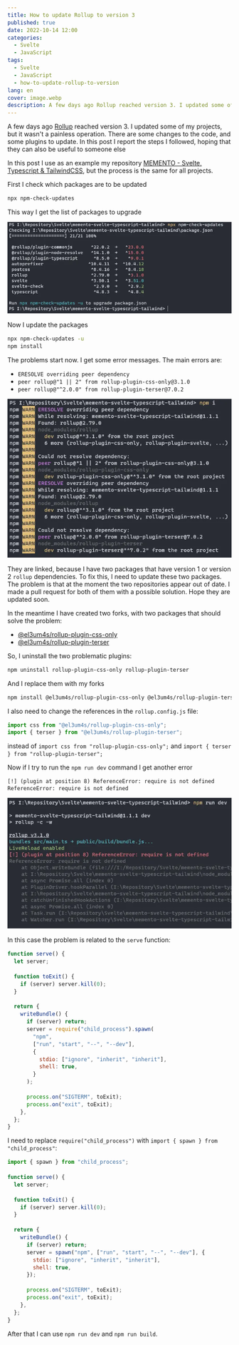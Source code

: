 ```yaml
---
title: How to update Rollup to version 3
published: true
date: 2022-10-14 12:00
categories:
  - Svelte
  - JavaScript
tags:
  - Svelte
  - JavaScript
  - how-to-update-rollup-to-version
lang: en
cover: image.webp
description: A few days ago Rollup reached version 3. I updated some of my projects, but it wasn't a painless operation. There are some changes to the code, and some plugins to update. In this post I report the steps I followed, hoping that they can also be useful to someone else
---
```


A few days ago [Rollup](https://rollupjs.org/guide/en/) reached version 3. I updated some of my projects, but it wasn't a painless operation. There are some changes to the code, and some plugins to update. In this post I report the steps I followed, hoping that they can also be useful to someone else

In this post I use as an example my repository [MEMENTO - Svelte, Typescript & TailwindCSS](https://github.com/el3um4s/memento-svelte-typescript-tailwind), but the process is the same for all projects.

First I check which packages are to be updated

```bash
npx npm-check-updates
```

This way I get the list of packages to upgrade

![Immagine](./npm-check-updates.webp)

Now I update the packages

```bash
npx npm-check-updates -u
npm install
```

The problems start now. I get some error messages. The main errors are:

- `ERESOLVE overriding peer dependency`
- `peer rollup@"1 || 2" from rollup-plugin-css-only@3.1.0`
- `peer rollup@"^2.0.0" from rollup-plugin-terser@7.0.2`

![Immagine](./error-eresolve.webp)

They are linked, because I have two packages that have version 1 or version 2 `rollup` dependencies. To fix this, I need to update these two packages. The problem is that at the moment the two repositories appear out of date. I made a pull request for both of them with a possible solution. Hope they are updated soon.

In the meantime I have created two forks, with two packages that should solve the problem:

- [@el3um4s/rollup-plugin-css-only](https://www.npmjs.com/package/@el3um4s/rollup-plugin-css-only)
- [@el3um4s/rollup-plugin-terser](https://www.npmjs.com/package/@el3um4s/rollup-plugin-terser)

So, I uninstall the two problematic plugins:

```bash
npm uninstall rollup-plugin-css-only rollup-plugin-terser
```

And I replace them with my forks

```bash
npm install @el3um4s/rollup-plugin-css-only @el3um4s/rollup-plugin-terser
```

I also need to change the references in the `rollup.config.js` file:

```javascript
import css from "@el3um4s/rollup-plugin-css-only";
import { terser } from "@el3um4s/rollup-plugin-terser";
```

instead of `import css from "rollup-plugin-css-only";` and `import { terser } from "rollup-plugin-terser";`

Now if I try to run the `npm run dev` command I get another error

```text
[!] (plugin at position 8) ReferenceError: require is not defined
ReferenceError: require is not defined
```

![Immagine](./error-run-dev.webp)

In this case the problem is related to the `serve` function:

```javascript
function serve() {
  let server;

  function toExit() {
    if (server) server.kill(0);
  }

  return {
    writeBundle() {
      if (server) return;
      server = require("child_process").spawn(
        "npm",
        ["run", "start", "--", "--dev"],
        {
          stdio: ["ignore", "inherit", "inherit"],
          shell: true,
        }
      );

      process.on("SIGTERM", toExit);
      process.on("exit", toExit);
    },
  };
}
```

I need to replace `require("child_process")` with `import { spawn } from "child_process"`:

```javascript
import { spawn } from "child_process";

function serve() {
  let server;

  function toExit() {
    if (server) server.kill(0);
  }

  return {
    writeBundle() {
      if (server) return;
      server = spawn("npm", ["run", "start", "--", "--dev"], {
        stdio: ["ignore", "inherit", "inherit"],
        shell: true,
      });

      process.on("SIGTERM", toExit);
      process.on("exit", toExit);
    },
  };
}
```


After that I can use `npm run dev` and `npm run build`.
